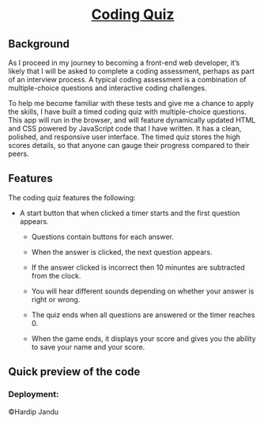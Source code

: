 # <p align="center"><ins>Coding Quiz</ins></p>

## Background

As I proceed in my journey to becoming a front-end web developer, it’s likely that I will be asked to complete a coding assessment, perhaps as part of an interview process. A typical coding assessment is a combination of multiple-choice questions and interactive coding challenges. 

To help me become familiar with these tests and give me a chance to apply the skills, I have built a timed coding quiz with multiple-choice questions. This app will run in the browser, and will feature dynamically updated HTML and CSS powered by JavaScript code that I have written. It has a clean, polished, and responsive user interface. The timed quiz stores the high scores details, so that anyone can gauge their progress compared to their peers.


## Features

The coding quiz features the following:

* A start button that when clicked a timer starts and the first question appears.
 
  * Questions contain buttons for each answer.
    
  * When the answer is clicked, the next question appears.
    
  * If the answer clicked is incorrect then 10 minuntes are subtracted from the clock.
    
  * You will hear different sounds depending on whether your answer is right or wrong.

  * The quiz ends when all questions are answered or the timer reaches 0.

  * When the game ends, it displays your score and gives you the ability to save your name and your score.
  
## Quick preview of the code



### Deployment:

&copy;Hardip Jandu
